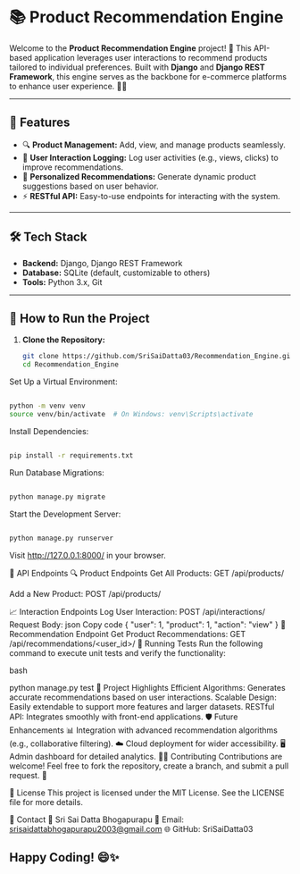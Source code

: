 # 📚 Product Recommendation Engine
  Welcome to the **Product Recommendation Engine** project! 🚀 This API-based application leverages user interactions to recommend products tailored to individual preferences. Built with **Django** and **Django REST Framework**, this engine serves as the backbone for e-commerce platforms to enhance user experience. 🛒✨

---

## 📝 Features

- 🔍 **Product Management:** Add, view, and manage products seamlessly.
- 🤝 **User Interaction Logging:** Log user activities (e.g., views, clicks) to improve recommendations.
- 🎯 **Personalized Recommendations:** Generate dynamic product suggestions based on user behavior.
- ⚡ **RESTful API:** Easy-to-use endpoints for interacting with the system.

---

## 🛠️ Tech Stack

- **Backend:** Django, Django REST Framework
- **Database:** SQLite (default, customizable to others)
- **Tools:** Python 3.x, Git

---

## 🚀 How to Run the Project

1. **Clone the Repository:**
   ```bash
   git clone https://github.com/SriSaiDatta03/Recommendation_Engine.git
   cd Recommendation_Engine
Set Up a Virtual Environment:
  ```bash

python -m venv venv
source venv/bin/activate  # On Windows: venv\Scripts\activate
```

Install Dependencies:

  ```bash

pip install -r requirements.txt
```
Run Database Migrations:

  ```bash

python manage.py migrate
```
Start the Development Server:

  ```bash

python manage.py runserver
```
Visit http://127.0.0.1:8000/ in your browser.


📡 API Endpoints
🔍 Product Endpoints
Get All Products:
GET /api/products/

Add a New Product:
POST /api/products/

📈 Interaction Endpoints
Log User Interaction:
POST /api/interactions/
Request Body:
json
Copy code
{
  "user": 1,
  "product": 1,
  "action": "view"
}
🎯 Recommendation Endpoint
Get Product Recommendations:
GET /api/recommendations/<user_id>/
🧪 Running Tests
Run the following command to execute unit tests and verify the functionality:

bash

python manage.py test
🌟 Project Highlights
Efficient Algorithms: Generates accurate recommendations based on user interactions.
Scalable Design: Easily extendable to support more features and larger datasets.
RESTful API: Integrates smoothly with front-end applications.
🛡️ Future Enhancements
📊 Integration with advanced recommendation algorithms (e.g., collaborative filtering).
☁️ Cloud deployment for wider accessibility.
🖥️ Admin dashboard for detailed analytics.
🧑‍💻 Contributing
Contributions are welcome! Feel free to fork the repository, create a branch, and submit a pull request. 🎉

📄 License
This project is licensed under the MIT License. See the LICENSE file for more details.

💬 Contact
👤 Sri Sai Datta Bhogapurapu
📧 Email: srisaidattabhogapurapu2003@gmail.com
🌐 GitHub: SriSaiDatta03

Happy Coding! 😄✨
---
